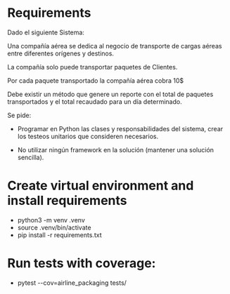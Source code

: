 # Requirements

Dado el siguiente Sistema:

Una compañía aérea se dedica al negocio de transporte de cargas aéreas entre diferentes orígenes y destinos.

La compañía solo puede transportar paquetes de Clientes.

Por cada paquete transportado la compañía aérea cobra 10$

Debe existir un método que genere un reporte con el total de paquetes transportados y el total recaudado para un día determinado.

Se pide:

* Programar en Python las clases y responsabilidades del sistema, crear los testeos unitarios que consideren necesarios.

* No utilizar ningún framework en la solución (mantener una solución sencilla).

# Create virtual environment and install requirements
* python3 -m venv .venv
* source .venv/bin/activate
* pip install -r requirements.txt

# Run tests with coverage:
* pytest --cov=airline_packaging tests/